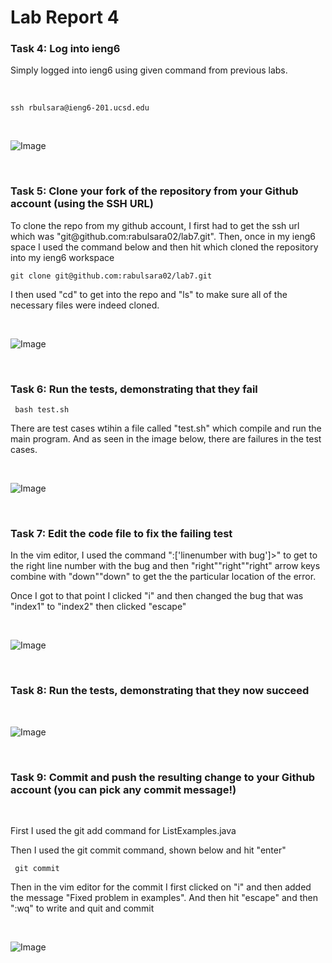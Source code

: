 # Lab Report 4

### Task 4: Log into ieng6
<p> Simply logged into ieng6 using given command from previous labs. </p>

<br>

``` ssh rbulsara@ieng6-201.ucsd.edu ```

<br>

![Image](https://cdn.discordapp.com/attachments/1002359753957199903/1210393111159635998/Screenshot_2024-02-22_at_4.46.13_PM.png?ex=65ea656d&is=65d7f06d&hm=b2432a9550208bf3bc5417715a72788207a6c6a4b02f75a613e8212213d937eb&)

<br>


### Task 5: Clone your fork of the repository from your Github account (using the SSH URL)

<p>To clone the repo from my github account, I first had to get the ssh url which was "git@github.com:rabulsara02/lab7.git". Then, once in my ieng6 space I used the command below and then hit <enter> which cloned the repository into my ieng6 workspace</p>

``` git clone git@github.com:rabulsara02/lab7.git ```

<p> I then used "cd" to get into the repo and "ls" to make sure all of the necessary files were indeed cloned.</p>

<br>

![Image](https://cdn.discordapp.com/attachments/1002359753957199903/1210393164137898014/Screenshot_2024-02-22_at_4.47.35_PM.png?ex=65ea657a&is=65d7f07a&hm=2c568d97df486b3db5df2abe12678e98e8e4295b04c39f8b711fa4075cc6c9aa&)

<br>

### Task 6: Run the tests, demonstrating that they fail

``` bash test.sh```

There are test cases wtihin a file called "test.sh" which compile and run the main program. And as seen in the image below, there are failures in the test cases.


<br>

![Image](https://cdn.discordapp.com/attachments/1002359753957199903/1210393183557525525/Screenshot_2024-02-22_at_4.48.02_PM.png?ex=65ea657e&is=65d7f07e&hm=926910aa5824045809dc38cb36a31f379fbcf3627913a671231aae648e59d2cb&)

<br>

### Task 7: Edit the code file to fix the failing test

<p> In the vim editor, I used the command ":['linenumber with bug']>" to get to the right line number with the bug and then "right""right""right" arrow keys combine with "down""down" to get the the particular location of the error. </p> 

<p> Once I got to that point I clicked "i" and then changed the bug that was "index1" to "index2" then clicked "escape" </p>

<br>

![Image](INSERT)

<br>

### Task 8: Run the tests, demonstrating that they now succeed

<br>

![Image](https://cdn.discordapp.com/attachments/1002359753957199903/1210393232354181220/Screenshot_2024-02-22_at_4.48.54_PM.png?ex=65ea658a&is=65d7f08a&hm=f431ee9206bd4bad7a51c493e93acb7302cf6ca37e508694cc4b24521f3636e3&)

<br>

### Task 9: Commit and push the resulting change to your Github account (you can pick any commit message!) 

<br>

First I used the git add command for ListExamples.java

<p> Then I used the git commit command, shown below and hit "enter"</p>

``` git commit```



<p> Then in the vim editor for the commit I first clicked on "i" and then added the message "Fixed problem in examples". And then hit "escape" and then ":wq" to write and quit and commit</p>

<br>


![Image](https://cdn.discordapp.com/attachments/1002359753957199903/1210393260682649682/Screenshot_2024-02-22_at_4.49.33_PM.png?ex=65ea6591&is=65d7f091&hm=127ad7a963ed553c7eb7b3c46f9596ed80d65e46f7026cfdaffd228f2c73a0cf&)


